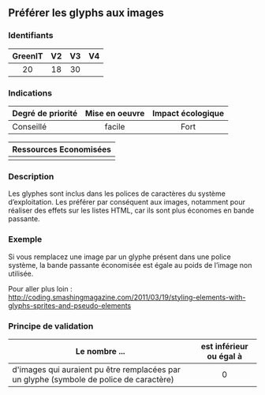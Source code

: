 ## Préférer les glyphs aux images

### Identifiants

| GreenIT |  V2  |  V3  |  V4  |
|:-------:|:----:|:----:|:----:|
|  20    |  18 | 30  |      |

### Indications

| Degré de priorité |      Mise en oeuvre       |  Impact écologique    | 
|-------------------|:-------------------------:|:---------------------:|
|  Conseillé        |   facile                  |  Fort                 | 


|Ressources Economisées                                      |
|:----------------------------------------------------------:|
|    |

### Description

Les glyphes sont inclus dans les polices de caractères du système d’exploitation. Les préférer par conséquent aux images,
notamment pour réaliser des effets sur les listes HTML, car ils sont plus économes en bande passante.

### Exemple

Si vous remplacez une image par un glyphe présent dans une police système, la bande passante économisée est égale au poids de l’image non utilisée.

Pour aller plus loin :
http://coding.smashingmagazine.com/2011/03/19/styling-elements-with-glyphs-sprites-and-pseudo-elements

### Principe de validation

| Le nombre ...     | est inférieur ou égal à   |  
|-------------------|:-------------------------:|
| d'images qui auraient pu être remplacées par un glyphe (symbole de police de caractère)  | 0  |
